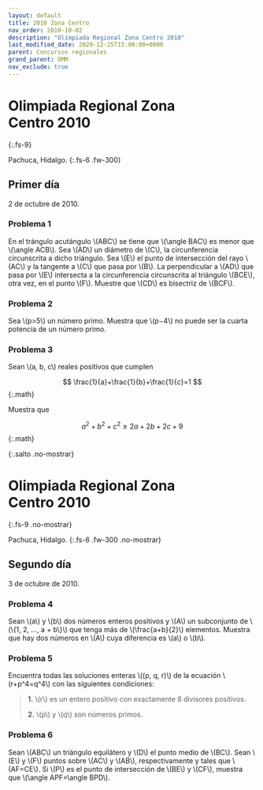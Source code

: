 ```yaml
---
layout: default
title: 2010 Zona Centro
nav_order: 2010-10-02
description: "Olimpiada Regional Zona Centro 2010"
last_modified_date: 2020-12-25T15:00:00+0000
parent: Concursos regionales
grand_parent: OMM
nav_exclude: true
---
```


<link rel="stylesheet" href="{{ '/assets/css/just-the-docs-degVerde.css' | absolute_url }}">
<script>
    jtd.setTheme('degVerde');
</script>

# Olimpiada Regional Zona Centro&nbsp;<span class="deg-sitio deg-sitio-texto">2010</span>
{:.fs-9}

Pachuca, Hidalgo.
{:.fs-6 .fw-300}

## <span class="deg-sitio deg-sitio-texto">Primer día</span>
2 de octubre de 2010.

### Problema&nbsp;<span class="deg-sitio deg-sitio-texto">1</span>

En el trángulo acutángulo \\(ABC\\) se tiene que \\(\angle BAC\\) es menor que \\(\angle ACB\\). Sea \\(AD\\) un diámetro de \\(C\\), la circunferencia circunscrita a dicho triángulo. Sea \\(E\\) el punto de intersección del rayo \\(AC\\) y la tangente a \\(C\\) que pasa por \\(B\\). La perpendicular a \\(AD\\) que pasa por \\(E\\) intersecta a la circunferencia circunscrita al triángulo \\(BCE\\), otra vez, en el punto \\(F\\).
Muestre que \\(CD\\) es bisectriz de \\(BCF\\).

### Problema&nbsp;<span class="deg-sitio deg-sitio-texto">2</span>

Sea \\(p>5\\) un número primo. Muestra que \\(p−4\\) no puede ser la cuarta potencia de un número primo.

### Problema&nbsp;<span class="deg-sitio deg-sitio-texto">3</span>

Sean \\(a, b, c\\) reales positivos que cumplen

$$
\frac{1}{a}+\frac{1}{b}+\frac{1}{c}=1
$$
{:.math}

Muestra que

$$
a^2+b^2+c^2\ge 2a+2b+2c+9
$$
{:.math}


<div></div>
{:.salto .no-mostrar}

# Olimpiada Regional Zona Centro&nbsp;<span class="deg-sitio deg-sitio-texto">2010</span>
{:.fs-9 .no-mostrar}

Pachuca, Hidalgo.
{:.fs-6 .fw-300 .no-mostrar}

## <span class="deg-sitio deg-sitio-texto">Segundo día</span>
3 de octubre de 2010.

### Problema&nbsp;<span class="deg-sitio deg-sitio-texto">4</span>

Sean \\(a\\) y \\(b\\) dos números enteros positivos y \\(A\\) un subconjunto de \\(\\{1, 2, ..., a + b\\}\\) que tenga más de \\(\frac{a+b}{2}\\) elementos. Muestra que hay dos números en \\(A\\) cuya diferencia es \\(a\\) o \\(b\\).

### Problema&nbsp;<span class="deg-sitio deg-sitio-texto">5</span>

Encuentra todas las soluciones enteras \\((p, q, r)\\) de la ecuación \\(r+p^4=q^4\\) con las siguientes condiciones:
>**1.** \\(r\\) es un entero positivo con exactamente 8 divisores positivos.
>
>**2.** \\(p\\) y \\(q\\) son números primos.

### Problema&nbsp;<span class="deg-sitio deg-sitio-texto">6</span>

Sean \\(ABC\\) un triángulo equilátero y \\(D\\) el punto medio de \\(BC\\). Sean \\(E\\) y \\(F\\) puntos sobre \\(AC\\) y \\(AB\\), respectivamente y tales que \\(AF=CE\\). Si \\(P\\) es el punto de intersección de \\(BE\\) y \\(CF\\), muestra que \\(\angle APF=\angle BPD\\).
